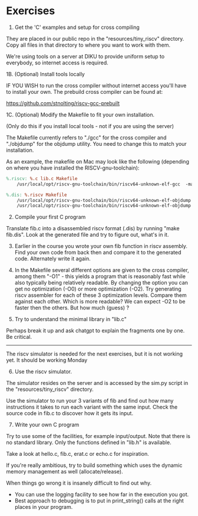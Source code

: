 # Exercises

1. Get the 'C' examples and setup for cross compiling 

They are placed in our public repo in the "resources/tiny_riscv" directory.
Copy all files in that directory to where you want to work with them.

We're using tools on a server at DIKU to provide uniform setup to everybody,
so internet access is required.



1B. (Optional) Install tools locally

IF YOU WISH to run the cross compiler without internet access you'll have to
install your own. The prebuild cross compiler can be found at:

https://github.com/stnolting/riscv-gcc-prebuilt

1C. (Optional) Modify the Makefile to fit your own installation.

(Only do this if you install local tools - not if you are using the server)

The Makefile currently refers to "./gcc" for the cross compiler and
"./objdump" for the objdump utility. You need to change this to
match your installation. 

As an example, the makefile on Mac may look like the following (depending on where you have installed the RISCV-gnu-toolchain):

```makefile
%.riscv: %.c lib.c Makefile
	/usr/local/opt/riscv-gnu-toolchain/bin/riscv64-unknown-elf-gcc  -march=rv32im -mabi=ilp32 -fno-tree-loop-distribute-patterns -mno-relax -O1 $< lib.c -static -nostartfiles -nostdlib -o $@

%.dis: %.riscv Makefile
	/usr/local/opt/riscv-gnu-toolchain/bin/riscv64-unknown-elf-objdump -s -w $< > $@
	/usr/local/opt/riscv-gnu-toolchain/bin/riscv64-unknown-elf-objdump -S $< >> $@
```



2. Compile your first C program

Translate fib.c into a disassembled riscv format (.dis)
by running "make fib.dis". Look at the generated file and try to figure out, what's in it.


3. Earlier in the course you wrote your own fib function in riscv
assembly. Find your own code from back then and compare it to the
generated code. Alternately write it again.


4. In the Makefile several different options are given to the cross compiler,
among them "-O1" - this yields a program that is reasonably fast while also
typically being relatively readable. By changing the option you can get
no optimization (-O0) or more optimization (-O2). Try generating riscv assembler
for each of these 3 optimization levels. Compare them against each other. 
Which is more readable? We can expect -O2 to be faster then the others. But how much
(guess) ?

5. Try to understand the minimal library in "lib.c"

Perhaps break it up and ask chatgpt to explain the fragments one by one.
Be critical.


--------------------------

The riscv simulator is needed for the next exercises, but it is not working yet. It should be working Monday


6. Use the riscv simulator.

The simulator resides on the server and is accessed by the sim.py script in
the "resources/tiny_riscv" directory.

Use the simulator to run your 3 variants of fib and find out how many
instructions it takes to run each variant with the same input.
Check the source code in fib.c to discover how it gets its input.


7. Write your own C program

Try to use some of the facilities, for example input/output.
Note that there is no standard library. Only the functions defined in "lib.h"
is available.

Take a look at hello.c, fib.c, erat.c or echo.c for inspiration.

If you're really ambitious, try to build something which uses the dynamic memory
management as well (allocate/release).

When things go wrong it is insanely difficult to find out why.

 * You can use the logging facility to see how far in the execution you got.
 * Best approach to debugging is to put in print_string() calls at the right
   places in your program.

